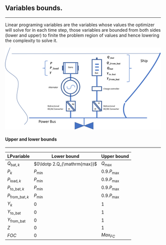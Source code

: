 ## Variables bounds.
---
Linear programing variables are the variables whose values the optimizer will solve for in each time step, those variables are bounded from both sides (lower and upper) to finite the problem region of values and hence lowering the complexity to solve it.

![Screenshot](img/hyh_illustration_lpvariables.png)

#### Upper and lower bounds
---
| LPvariable                    | Lower bound                                      | Upper bound
| ------------------------      | --------------                                   | --------
| $Q_{\mathrm{bat}, k}$         | $0\ldotp 2.Q_{\mathrm{max}}$                     | $Q_{\mathrm{max}}$
| $P_{k}$                       | $P_{\mathrm{min}}$                               | $0.9.P_{\mathrm{max}}$
| $P_{\mathrm{load}, k}$        | $P_{\mathrm{min}}$                               | $0.9.P_{\mathrm{max}}$
| $P_{\mathrm{to\_bat}, k}$      | $P_{\mathrm{min}}$                               | $0.9.P_{\mathrm{max}}$
| $P_{\mathrm{from\_bat}, k}$    | $P_{\mathrm{min}}$                               | $0.9.P_{\mathrm{max}}$
| $Y_k$                         | 0                                                | 1
| $Y_{\mathrm{to\_bat}}$         | 0                                                | 1
| $Y_{\mathrm{from\_bat}}$      | 0                                                | 1
| $Z$                           | 0                                                | 1
| $FOC$                         | 0                                                | $Max_{FC}$